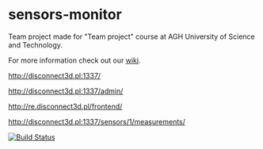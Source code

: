 # sensors-monitor
Team project made for "Team project" course at AGH University of Science and Technology.

For more information check out our [wiki](https://github.com/disconnect3d/sensors-monitor/wiki).

http://disconnect3d.pl:1337/

http://disconnect3d.pl:1337/admin/

http://re.disconnect3d.pl/frontend/

http://disconnect3d.pl:1337/sensors/1/measurements/

[![Build Status](https://travis-ci.org/disconnect3d/sensors-monitor.svg?branch=master)](https://travis-ci.org/disconnect3d/sensors-monitor)
